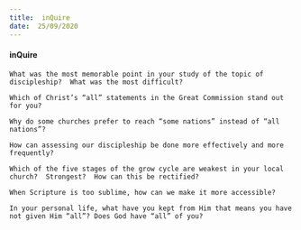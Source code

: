 ```yaml
---
title:  inQuire
date:  25/09/2020
---
```


#### inQuire

`What was the most memorable point in your study of the topic of discipleship?  What was the most difficult?`

`Which of Christ’s “all” statements in the Great Commission stand out for you?`

`Why do some churches prefer to reach “some nations” instead of “all nations”?`

`How can assessing our discipleship be done more effectively and more frequently?`

`Which of the five stages of the grow cycle are weakest in your local church?  Strongest?  How can this be rectified?`

`When Scripture is too sublime, how can we make it more accessible?`

`In your personal life, what have you kept from Him that means you have not given Him “all”? Does God have “all” of you?`